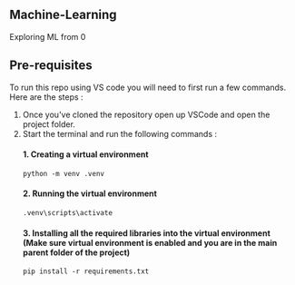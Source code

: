 ## Machine-Learning
Exploring ML from 0

## Pre-requisites 

To run this repo using VS code you will need to first run a few commands. Here are the steps :

1. Once you've cloned the repository open up VSCode and open the project folder.
2. Start the terminal and run the following commands :
   #### 1. Creating a virtual environment
       python -m venv .venv
   #### 2. Running the virtual environment
       .venv\scripts\activate
   #### 3. Installing all the required libraries into the virtual environment (Make sure virtual environment is enabled and you are in the main parent folder of the project)
       pip install -r requirements.txt
